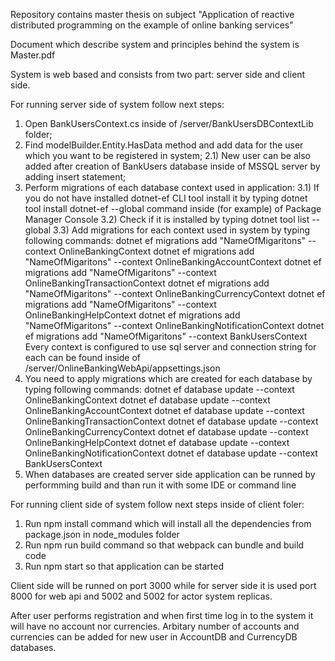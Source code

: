 Repository contains master thesis on subject "Application of reactive distributed programming on the example of online banking services"

Document which describe system and principles behind the system is Master.pdf

System is web based and consists from two part: server side and client side.

For running server side of system follow next steps:

1. Open BankUsersContext.cs inside of /server/BankUsersDBContextLib folder;
2. Find modelBuilder.Entity<User>.HasData method and add data for the user which you want to be registered in system;
   2.1) New user can be also added after creation of BankUsers database inside of MSSQL server by adding insert statement;
3. Perform migrations of each database context used in application:
   3.1) If you do not have installed dotnet-ef CLI tool install it by typing
   dotnet tool install dotnet-ef --global
   command inside (for example) of Package Manager Console
   3.2) Check if it is installed by typing
   dotnet tool list --global
   3.3) Add migrations for each context used in system by typing following commands:
   dotnet ef migrations add "NameOfMigaritons" --context OnlineBankingContext
   dotnet ef migrations add "NameOfMigaritons" --context OnlineBankingAccountContext
   dotnet ef migrations add "NameOfMigaritons" --context OnlineBankingTransactionContext
   dotnet ef migrations add "NameOfMigaritons" --context OnlineBankingCurrencyContext
   dotnet ef migrations add "NameOfMigaritons" --context OnlineBankingHelpContext
   dotnet ef migrations add "NameOfMigaritons" --context OnlineBankingNotificationContext
   dotnet ef migrations add "NameOfMigaritons" --context BankUsersContext
   Every context is configured to use sql server and connection string for each can be found inside of /server/OnlineBankingWebApi/appsettings.json
4. You need to apply migrations which are created for each database by typing following commands:
   dotnet ef database update --context OnlineBankingContext
   dotnet ef database update --context OnlineBankingAccountContext
   dotnet ef database update --context OnlineBankingTransactionContext
   dotnet ef database update --context OnlineBankingCurrencyContext
   dotnet ef database update --context OnlineBankingHelpContext
   dotnet ef database update --context OnlineBankingNotificationContext
   dotnet ef database update --context BankUsersContext
5. When databases are created server side application can be runned by performming build and than run it with some IDE or command line

For running client side of system follow next steps inside of client foler:

1. Run npm install command which will install all the dependencies from package.json in node_modules folder
2. Run npm run build command so that webpack can bundle and build code
3. Run npm start so that application can be started

Client side will be runned on port 3000 while for server side it is used port 8000 for web api and 5002 and 5002 for actor system replicas.

After user performs registration and when first time log in to the system it will have no account nor currencies.
Arbitary number of accounts and currencies can be added for new user in AccountDB and CurrencyDB databases.
